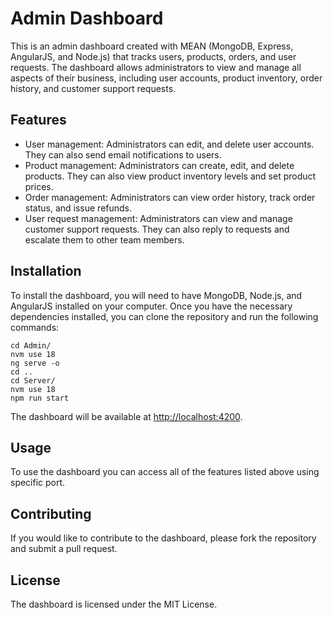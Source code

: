 # Admin Dashboard

This is an admin dashboard created with MEAN (MongoDB, Express, AngularJS, and Node.js) that tracks users, products, orders, and user requests. The dashboard allows administrators to view and manage all aspects of their business, including user accounts, product inventory, order history, and customer support requests.

## Features

- User management: Administrators can edit, and delete user accounts. They can also  send email notifications to users.
- Product management: Administrators can create, edit, and delete products. They can also view product inventory levels and set product prices.
- Order management: Administrators can view order history, track order status, and issue refunds.
- User request management: Administrators can view and manage customer support requests. They can also reply to requests and escalate them to other team members.

## Installation

To install the dashboard, you will need to have MongoDB, Node.js, and AngularJS installed on your computer. Once you have the necessary dependencies installed, you can clone the repository and run the following commands:

```
cd Admin/
nvm use 18
ng serve -o
cd ..
cd Server/
nvm use 18
npm run start
```


The dashboard will be available at [http://localhost:4200](http://localhost:4200).

## Usage

To use the dashboard you can access all of the features listed above using specific port.

## Contributing

If you would like to contribute to the dashboard, please fork the repository and submit a pull request.

## License

The dashboard is licensed under the MIT License.

